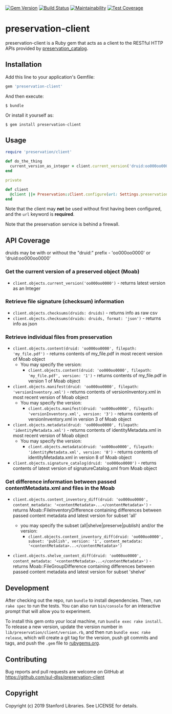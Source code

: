 [![Gem Version](https://badge.fury.io/rb/preservation-client.svg)](https://badge.fury.io/rb/preservation-client)
[![Build Status](https://travis-ci.org/sul-dlss/preservation-client.svg?branch=master)](https://travis-ci.org/sul-dlss/preservation-client)
[![Maintainability](https://api.codeclimate.com/v1/badges/00d2d8957226777105b3/maintainability)](https://codeclimate.com/github/sul-dlss/preservation-client/maintainability)
[![Test Coverage](https://api.codeclimate.com/v1/badges/00d2d8957226777105b3/test_coverage)](https://codeclimate.com/github/sul-dlss/preservation-client/test_coverage)

# preservation-client

preservation-client is a Ruby gem that acts as a client to the RESTful HTTP APIs provided by [preservation_catalog](https://github.com/sul-dlss/preservation_catalog).

## Installation

Add this line to your application's Gemfile:

```ruby
gem 'preservation-client'
```

And then execute:

    $ bundle

Or install it yourself as:

    $ gem install preservation-client

## Usage

```ruby
require 'preservation/client'

def do_the_thing
  current_version_as_integer = client.current_version('druid:oo000oo0000')
end

private

def client
  @client ||= Preservation::Client.configure(url: Settings.preservation_catalog.url)
end
```

Note that the client may **not** be used without first having been configured, and the `url` keyword is **required**.

Note that the preservation service is behind a firewall.

## API Coverage

druids may be with or without the "druid:" prefix - 'oo000oo0000' or 'druid:oo000oo0000'

### Get the current version of a preserved object (Moab)

- `client.objects.current_version('oo000oo0000')` - returns latest version as an Integer

### Retrieve file signature (checksum) information

- `client.objects.checksums(druids: druids)` - returns info as raw csv
- `client.objects.checksums(druids: druids, format: 'json')` - returns info as json

### Retrieve individual files from preservation

- `client.objects.content(druid: 'oo000oo0000', filepath: 'my_file.pdf')` - returns contents of my_file.pdf in most recent version of Moab object
  - You may specify the version:
    - `client.objects.content(druid: 'oo000oo0000', filepath: 'my_file.pdf', version: '1')` - returns contents of my_file.pdf in version 1 of Moab object
- `client.objects.manifest(druid: 'oo000oo0000', filepath: 'versionInventory.xml')` - returns contents of versionInventory.xml in most recent version of Moab object
  - You may specify the version:
    - `client.objects.manifest(druid: 'oo000oo0000', filepath: 'versionInventory.xml', version: '3')` - returns contents of versionInventory.xml in version 3 of Moab object
- `client.objects.metadata(druid: 'oo000oo0000', filepath: 'identityMetadata.xml')` - returns contents of identityMetadata.xml in most recent version of Moab object
  - You may specify the version:
    - `client.objects.metadata(druid: 'oo000oo0000', filepath: 'identityMetadata.xml', version: '8')` - returns contents of identityMetadata.xml in version 8 of Moab object
- `client.objects.signature_catalog(druid: 'oo000oo0000')` - returns contents of latest version of signatureCatalog.xml from Moab object

### Get difference information between passed contentMetadata.xml and files in the Moab

- `client.objects.content_inventory_diff(druid: 'oo000oo0000', content_metadata: '<contentMetadata>...</contentMetadata>')` - returns Moab::FileInventoryDifference containing differences between passed content metadata and latest version for subset 'all'
  - you may specify the subset (all|shelve|preserve|publish) and/or the version:
    - `client.objects.content_inventory_diff(druid: 'oo000oo0000', subset: 'publish', version: '1', content_metadata: '<contentMetadata>...</contentMetadata>')`

- `client.objects.shelve_content_diff(druid: 'oo000oo0000', content_metadata: '<contentMetadata>...</contentMetadata>')` - returns Moab::FileGroupDifference containing differences between passed content metadata and latest version for subset 'shelve'

## Development

After checking out the repo, run `bundle` to install dependencies. Then, run `rake spec` to run the tests. You can also run `bin/console` for an interactive prompt that will allow you to experiment.

To install this gem onto your local machine, run `bundle exec rake install`. To release a new version, update the version number in `lib/preservation/client/version.rb`, and then run `bundle exec rake release`, which will create a git tag for the version, push git commits and tags, and push the `.gem` file to [rubygems.org](https://rubygems.org).

## Contributing

Bug reports and pull requests are welcome on GitHub at https://github.com/sul-dlss/preservation-client

## Copyright

Copyright (c) 2019 Stanford Libraries. See LICENSE for details.
